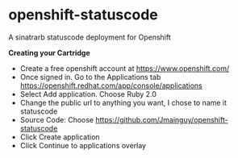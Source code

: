 openshift-statuscode
==================

A sinatrarb statuscode deployment for Openshift

**Creating your Cartridge**
- Create a free openshift account at https://www.openshift.com/
- Once signed in. Go to the Applications tab https://openshift.redhat.com/app/console/applications
- Select Add application. Choose Ruby 2.0
- Change the public url to anything you want, I chose to name it statuscode
- Source Code: Choose https://github.com/Jmainguy/openshift-statuscode
- Click Create application
- Click Continue to applications overlay

